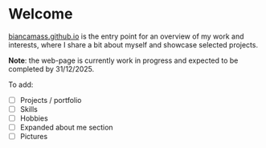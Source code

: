 # Welcome
[biancamass.github.io](https://biancamass.github.io) is the entry point for an overview of my work and interests, 
where I share a bit about myself and showcase selected projects.

**Note**: the web-page is currently work in progress and expected to be completed by 31/12/2025.

To add:
- [ ] Projects / portfolio
- [ ] Skills
- [ ] Hobbies
- [ ] Expanded about me section
- [ ] Pictures